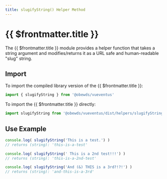 ```yaml
---
title: slugifyString() Helper Method
---
```



<script setup>
    import DocsPackageVersion from '../../../src/views/compos/DocsPackageVersion.vue'
</script>



# {{ $frontmatter.title }}

The {{ $frontmatter.title }} module provides a helper function that takes a string argument and modifies/returns it as a URL safe and human-readable "slug" string.







## Import

To import the compiled library version of the {{ $frontmatter.title }}:

```javascript
import { slugifyString } from '@obewds/vueventus'
```

To import the {{ $frontmatter.title }} directly:

```javascript
import slugifyString from '@obewds/vueventus/dist/helpers/slugifyString.js'
```






## Use Example

```javascript
console.log( slugifyString('This is a test.') )
// returns (string): 'this-is-a-test'

console.log( slugifyString(' This is a 2nd test!!!') )
// returns (string): 'this-is-a-2nd-test'

console.log( slugifyString('And (&) THIS is a 3rd?!?!') )
// returns (string): 'and-this-is-a-3rd'
```






<DocsPackageVersion/>

